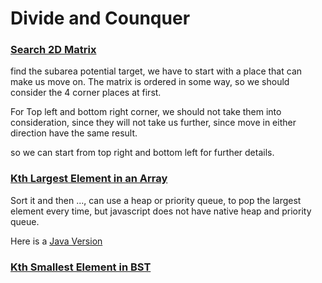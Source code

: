 # Divide and Counquer

### [Search 2D Matrix](./search2DMatrixII.js)
find the subarea potential target, we have to start with a place that can make us move on.
The matrix is ordered in some way, so we should consider the 4 corner places at first. 

For Top left and bottom right corner, we should not take them into consideration, since they will not take us further,
since move in either direction have the same result. 

so we can start from top right and bottom left for further details.

### [Kth Largest Element in an Array](./kthlargestelementinanarr.js)
Sort it and then ..., can use a heap or priority queue, to pop the largest element every time, but javascript does not have native heap and priority queue. 

Here is a [Java Version](./kthlargestelementinanarr.java)

### [Kth Smallest Element in BST](./kthsmallestelementinBST.js)


